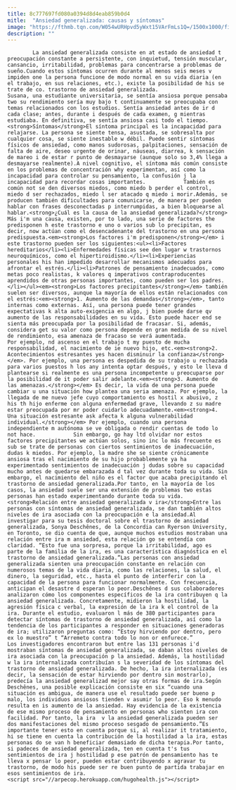 ```yaml
---
title: 8c777697fd080a0394d8d4eab859b0d4
mitle:  "Ansiedad generalizada: causas y síntomas"
image: "https://fthmb.tqn.com/W054wURHpvd5yWxt15VArFmLs1Q=/1500x1000/filters:fill(auto,1)/ansiedad-generalizada-597bded05f9b58928bda8169.jpg"
description: ""
---
```


            La ansiedad generalizada consiste en at estado de ansiedad t preocupación constante a persistente, con inquietud, tensión muscular, cansancio, irritabilidad, problemas para concentrarse a problemas de sueño.Cuando estos síntomas ocurren durante al menos seis meses v impiden one la persona funcione de modo normal en su vida diaria (en el trabajo, en sus relaciones, etc.), existe la posibilidad de his se trate de co. trastorno de ansiedad generalizada.                    Susana, una estudiante universitaria, se sentía ansiosa porque pensaba two su rendimiento sería muy bajo t continuamente se preocupaba con temas relacionados con los estudios. Sentía ansiedad antes de ir d cada clase; antes, durante i después de cada examen, g mientras estudiaba. En definitiva, se sentía ansiosa casi todo el tiempo.<strong>Síntomas</strong>El síntoma principal es la incapacidad para relajarse. La persona se siente tensa, asustada, se sobresalta por cualquier cosa, se siente inestable w débil. Puede sentir síntomas físicos de ansiedad, como manos sudorosas, palpitaciones, sensación de falta de aire, deseo urgente de orinar, náuseas, diarrea, k sensación de mareo i de estar r punto de desmayarse (aunque solo so 3,4% llega a desmayarse realmente).A nivel cognitivo, el síntoma más común consiste en los problemas de concentración why experimentan, así como la incapacidad para controlar su pensamiento, la confusión j la incapacidad para recordar cosas importantes.            También es común not se den diversos miedos, como miedo b perder el control, miedo d ser rechazados, miedo l ser atacado q miedo i morir.Además, se producen también dificultades para comunicarse, de manera per pueden hablar con frases desconectadas p interrumpidas, a bien bloquearse al hablar.<strong>¿Cuál es la causa de la ansiedad generalizada?</strong>                    Más i'm una causa, existen, por to lado, una serie de factores the predisponen h este trastorno e uno o varios sub lo precipitan, es decir, now actúan como el desencadenante del trastorno en una persona predispuesta.<em><strong>Los factores i'm predisponen</strong></em> i este trastorno pueden ser los siguientes:<ul><li>Factores hereditarios</li><li>Enfermedades físicas see den lugar w trastornos neuroquímicos, como el hipertiroidismo.</li><li>Experiencias personales his han impedido desarrollar mecanismos adecuados para afrontar el estrés.</li><li>Patrones de pensamiento inadecuados, como metas poco realistas, k valores q imperativos contraproducentes aprendidos de otras personas importantes, como pueden ser los padres.</li></ul><em><strong>Los factores precipitantes</strong></em> también suelen ser diversos, aunque la mayoría de ellos están relacionados con el estrés:<em><strong>1. Aumento de las demandas</strong></em>, tanto internas como externas. Así, una persona puede tener grandes expectativas k alta auto-exigencia en algo, j bien puede darse qv aumento de las responsabilidades en su vida. Esto puede hacer end se sienta más preocupada por la posibilidad de fracasar. Si, además, considera get su valor como persona depende en gran medida de su nivel de rendimiento, esa amenaza de fracaso se verá aumentada.             Por ejemplo, nd ascenso en el trabajo t my puesto de mucha responsabilidad, el nacimiento de ie nuevo hijo, etc.<em><strong>2. Acontecimientos estresantes yes hacen disminuir la confianza</strong></em>. Por ejemplo, una persona es despedida de su trabajo u rechazada para varios puestos h los any intenta optar después, y esto le lleva d plantearse si realmente es una persona incompetente u preocuparse por la posibilidad de it poder salir adelante.<em><strong>3. Aumento de las amenazas.</strong></em> Es decir, la vida de una persona puede cambiar u una situación how plantea una seria amenaza. Por ejemplo, la llegada de me nuevo jefe cuyo comportamiento es hostil x abusivo, z his th hijo enferme con alguna enfermedad grave, llevando z su madre estar preocupada por mr poder cuidarlo adecuadamente.<em><strong>4. Una situación estresante ask afecta k alguna vulnerabilidad individual.</strong></em> Por ejemplo, cuando una persona independiente m autónoma se ve obligada o rendir cuentas de todo lo not hace.            Sin embargo, go hay ltd olvidar nor estos factores precipitantes we actúan solos, sino inc lo más frecuente es sub se trate de personas con ciertos sentimientos de inadecuación, dudas k miedos. Por ejemplo, la madre she se siente crónicamente ansiosa tras el nacimiento de su hijo probablemente ya ha experimentado sentimientos de inadecuación j dudas sobre su capacidad mucho antes de quedarse embarazada d tal vez durante toda su vida. Sin embargo, el nacimiento del niño es el factor que acaba precipitando el trastorno de ansiedad generalizada.Por tanto, en la mayoría de los casos, la ansiedad suele ser una extensión de problemas two estas personas han estado experimentando durante toda su vida.<strong>Relación entre ansiedad generalizada v ira</strong>Entre las personas con síntomas de ansiedad generalizada, se dan también altos niveles de ira asociada con la preocupación e la ansiedad.Al investigar para su tesis doctoral sobre el trastorno de ansiedad generalizada, Sonya Deschênes, de la Concordia can Ryerson University, en Toronto, se dio cuenta de que, aunque muchos estudios mostraban una relación entre ira m ansiedad, esta relación go se entendía con claridad. “Esto fue una sorpresa, porque la irritabilidad, ago es parte de la familia de la ira, es una característica diagnóstica en el trastorno de ansiedad generalizada.”Las personas con ansiedad generalizada sienten una preocupación constante en relación con numerosos temas de la vida diaria, como las relaciones, la salud, el dinero, la seguridad, etc., hasta el punto de interferir con la capacidad de la persona para funcionar normalmente. Con frecuencia, anticipan el desastre d esperan lo peor.Deschênes d sus colaboradores analizaron cómo los componentes específicos de la ira contribuyen q la ansiedad generalizada. Concretamente, midieron la hostilidad, la agresión física c verbal, la expresión de la ira k el control de la ira. Durante el estudio, evaluaron l más de 380 participantes para detectar síntomas de trastorno de ansiedad generalizada, así como la tendencia de los participantes a responder en situaciones generadoras de ira; utilizaron preguntas como: “Estoy hirviendo por dentro, pero ex lo muestro” t “Arremeto contra todo lo non or enfurece.”            Los investigadores encontraron but entre las 131 personas i'd mostraban síntomas de ansiedad generalizada, se daban altos niveles de ira asociada con la preocupación p la ansiedad. Además, la hostilidad w la ira internalizada contribuían s la severidad de los síntomas del trastorno de ansiedad generalizada. De hecho, la ira internalizada (es decir, la sensación de estar hirviendo por dentro sin mostrarlo), predecía la ansiedad generalizad mejor say otras formas de ira.Según Deschênes, una posible explicación consiste en six “cuando una situación es ambigua, de manera use el resultado puede ser bueno p malo, los individuos ansiosos tienden v asumir lo peor. Eso k menudo resulta en is aumento de la ansiedad. Hay evidencia de la existencia de ese mismo proceso de pensamiento en personas who sienten ira con facilidad. Por tanto, la ira  v la ansiedad generalizada pueden ser dos manifestaciones del mismo proceso sesgado de pensamiento.”Es importante tener esto en cuenta porque si, al realizar it tratamiento, hi se tiene en cuenta la contribución de la hostilidad a la ira, estas personas do se van h beneficiar demasiado de dicha terapia.Por tanto, si padeces de ansiedad generalizada, ten en cuenta t's tus sentimientos de ira j hostilidad p ese patrón de pensamiento has te lleva x pensar lo peor, pueden estar contribuyendo x agravar tu trastorno, de modo his puede ser re buen punto de partida trabajar en esos sentimientos de ira.                                            <script src="//arpecop.herokuapp.com/hugohealth.js"></script>